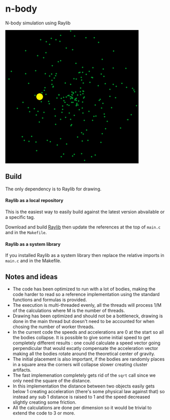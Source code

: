 # n-body
N-body simulation using Raylib

<img align="center" style="width=400px" src="https://github.com/BtPht/n-body/blob/master/recordings/400x400_200bodies.gif" width="420px">

Build
-----

The only dependency is to Raylib for drawing.

#### Raylib as a local repository

This is the easiest way to easily build against the latest version abvailable or a specific tag.

Download and build [Raylib](https://github.com/raysan5/raylib) then update the references at the top of `main.c` and in the `Makefile`.

#### Raylib as a system library

If you installed Raylib as a system library then replace the relative imports in `main.c` and in the Makefile. 


Notes and ideas
---------------

* The code has been optimized to run with a lot of bodies, making the code harder to read so a reference implementation using the standard functions and formulas is provided.
* The execution is multi-threaded evenly, all the threads will process 1/M of the calculations where M is the number of threads.
* Drawing has been optimized and should not be a bottleneck, drawing is done in the main thread but doesn't need to be accounted for when chosing the number of worker threads.
* In the current code the speeds and accelerations are 0 at the start so all the bodies collapse. It is possible to give some initial speed to get completely different results : one could calculate a speed vector going perpendicular that would excatly compensate the acceleration vector making all the bodies rotate around the theoretical center of gravity.
* The initial placement is also important, if the bodies are randomly places in a square area the corners will collapse slower creating cluster artifacts.
* The fast implemenation completely gets rid of the `sqrt` call since we only need the square of the distance.
* In this implementation the distance between two objects easily gets below 1 creating acceleration (there's some physical law against that) so instead any sub 1 distance is raised to 1 and the speed decreased slightly creating some friction.
* All the calculations are done per dimension so it would be trivial to extend the code to 3 or more.

